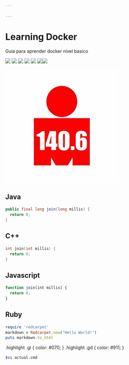 ```yaml
---

---
```


# Learning Docker

Guia para aprender docker nivel basico

![](https://img.shields.io/github/stars/christiancedeno/learning.docker.svg) ![](https://img.shields.io/github/forks/pandao/editor.md.svg) ![](https://img.shields.io/github/tag/pandao/editor.md.svg) ![](https://img.shields.io/github/release/pandao/editor.md.svg) ![](https://img.shields.io/github/issues/pandao/editor.md.svg) ![](https://img.shields.io/bower/v/editor.md.svg)![](https://img.shields.io/github/license/christiancedeno/learning.docker)

![](./images/img.jpg?raw=true "IM 140.6")

## Java
```java
public final long join(long millis) {
  return 0;
}
```

## C++
```cpp
int join(int millis) {
  return 0;
}
```

## Javascript
```js
function join(int millis) {
  return 0;
}
```
## Ruby
```ruby
require 'redcarpet'
markdown = Redcarpet.new("Hello World!")
puts markdown.to_html
```

.highlight .gi { color: #070; }
.highlight .gd { color: #911; }

```bash
$vi actual.cmd
```

